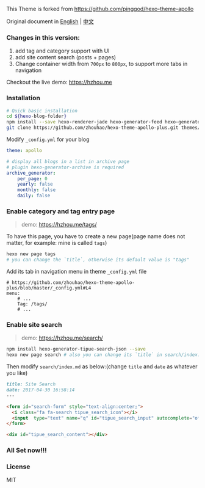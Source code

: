 This Theme is forked from https://github.com/pinggod/hexo-theme-apollo   

Original document in [English](https://github.com/pinggod/hexo-theme-apollo/blob/master/doc%2Fdoc-en.md) | [中文](https://github.com/pinggod/hexo-theme-apollo/blob/master/doc/doc-zh.md)

### Changes in this version:
1. add tag and category support with UI
2. add site content search (posts + pages)
3. Change container width from `700px` to `800px`, to support more tabs in navigation

Checkout the live demo: https://hzhou.me

### Installation
``` bash
# Quick basic installation
cd ${hexo-blog-folder}
npm install --save hexo-renderer-jade hexo-generator-feed hexo-generator-sitemap hexo-browsersync hexo-generator-archive
git clone https://github.com/zhouhao/hexo-theme-apollo-plus.git themes/apollo
```
Modify `_config.yml` for your blog

```yaml
theme: apollo

# display all blogs in a list in archive page
# plugin hexo-generator-archive is required
archive_generator:
    per_page: 0
    yearly: false
    monthly: false
    daily: false
```

### Enable category and tag entry page
> demo: https://hzhou.me/tags/

To have this page, you have to create a new page(page name does not matter, for example: mine is called `tags`)
```bash
hexo new page tags
# you can change the `title`, otherwise its default value is "tags"
```
Add its tab in navigation menu in theme `_config.yml` file
```
# https://github.com/zhouhao/hexo-theme-apollo-plus/blob/master/_config.yml#L4
menu:
    # ...
    Tag: /tags/
    # ...
```

### Enable site search
> demo: https://hzhou.me/search/

```bash
npm install hexo-generator-tipue-search-json --save
hexo new page search # also you can change its `title` in search/index.md file
```

Then modify `search/index.md` as below:(change `title` and `date` as whatever you like)
```md
title: Site Search
date: 2017-04-30 16:58:14
---

<form id="search-form" style="text-align:center;">
  <i class="fa fa-search tipue_search_icon"></i>
  <input  type="text" name="q" id="tipue_search_input" autocomplete="off" required placeholder="Type, Enter and Search" />
</form>

<div id="tipue_search_content"></div>
```    
### All Set now!!!

### License

MIT
